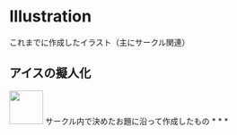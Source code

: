 # Illustration
これまでに作成したイラスト（主にサークル関連）

## アイスの擬人化
<img width="60" src="https://github.com/0gawa0/Illustration/edit/main/ice.png">
サークル内で決めたお題に沿って作成したもの
* * *

